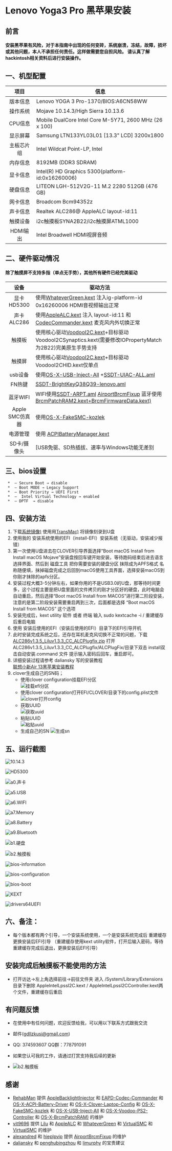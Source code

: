# Lenovo Yoga3 Pro **黑苹果安装**
## 前言
#### 安装黑苹果有风险，对于本指南中出现的任何变砖，系统崩溃，冻结，故障，损坏或其他问题，本人不承担任何责任。这样做需要您自担风险。 请认真了解hackintosh相关资料后进行安装操作。  
## 一、机型配置    

|项目|信息|
|:-----:|-----|
|版本信息|Lenovo YOGA 3 Pro-1370/BIOS:A6CN58WW|
|操作系统|Mojave 10.14.3/High Sierra 10.13.6|
|CPU信息|Mobile DualCore Intel Core M-5Y71, 2600 MHz (26 x 100)|
|显示屏幕|Samsung LTN133YL03L01  [13.3" LCD] 3200x1800|
|主板芯片组|Intel Wildcat Point-LP, Intel|
|内存信息|8192MB  (DDR3 SDRAM)|
|显卡信息|Intel(R) HD Graphics 5300(platform-id:0x16260006)|
|硬盘信息|LITEON LGH-512V2G-11 M.2 2280 512GB  (476 GB)|
|网卡信息|Broadcom Bcm94352z|
|声卡信息|Realtek ALC286@ AppleALC layout-id:11|
|触摸设备|i2c触摸板SYNA2B22/i2c触摸屏ATML1000|
|HDMI输出|Intel Broadwell HDMI视屏音频|


## 二、硬件驱动情况        
#### 除了触摸屏不支持多指（单点无手势），其他所有硬件已经完美驱动   

|设备|驱动方法|
|:-----:|-----|
|显卡HD5300|使用[WhateverGreen.kext](https://github.com/acidanthera/WhateverGreen) 注入ig-platform-id 0x16260006 HDMI音视频输出正常|
|声卡ALC286|使用[AppleALC.kext](https://github.com/acidanthera/AppleALC) 注入 layout-id:11 和 [CodecCommander.kext](https://github.com/RehabMan/EAPD-Codec-Commander) 麦克风内外切换正常|
|触摸板|使用核心驱动[VoodooI2C.kext](https://github.com/alexandred/VoodooI2C)+目标驱动VoodooI2CSynaptics.kext(需要修改IOPropertyMatch 为2B22)完美原生手势支持|
|触摸屏|使用核心驱动[VoodooI2C.kext](https://github.com/alexandred/VoodooI2C)+目标驱动VoodooI2CHID.kext仅单点|
|usb设备|使用[OS-X-USB-Inject-All](https://github.com/RehabMan/OS-X-USB-Inject-All) +[SSDT-UIAC-ALL.aml](https://github.com/gdllzkusi/hackintosh--lenovo-Yoga-3-Pro-1370/blob/master/Yoga3%20Pro%EF%BC%88high%20sierra%EF%BC%8910.13.6/%E5%AE%89%E8%A3%85%E5%AE%8C%E6%88%90%E5%90%8E%E4%BD%BF%E7%94%A8EFI%E5%BC%95%E5%AF%BC/EFI/CLOVER/ACPI/patched/SSDT-UIAC-ALL.aml)|
|FN热键|[SSDT-BrightKeyQ38Q39-lenovo.aml](https://github.com/gdllzkusi/hackintosh--lenovo-Yoga-3-Pro-1370/blob/master/Yoga3%20Pro%EF%BC%88high%20sierra%EF%BC%8910.13.6/%E5%AE%89%E8%A3%85%E5%AE%8C%E6%88%90%E5%90%8E%E4%BD%BF%E7%94%A8EFI%E5%BC%95%E5%AF%BC/EFI/CLOVER/ACPI/patched/SSDT-BrightKeyQ38Q39-lenovo.aml)|
|蓝牙WIFI|WIFI使用[SSDT-ARPT.aml](https://github.com/gdllzkusi/hackintosh--lenovo-Yoga-3-Pro-1370/blob/master/Yoga3%20Pro%EF%BC%88high%20sierra%EF%BC%8910.13.6/%E5%AE%89%E8%A3%85%E5%AE%8C%E6%88%90%E5%90%8E%E4%BD%BF%E7%94%A8EFI%E5%BC%95%E5%AF%BC/EFI/CLOVER/ACPI/patched/SSDT-ARPT.aml ) [AirportBrcmFixup](https://github.com/acidanthera/AirportBrcmFixup)  蓝牙使用[BrcmPatchRAM2.kext+BrcmFirmwareData.kext)](https://github.com/RehabMan/OS-X-BrcmPatchRAM) |
|Apple SMC仿真器|使用[OS-X-FakeSMC-kozlek](https://github.com/RehabMan/OS-X-FakeSMC-kozlek) |
|电源管理|使用 [ACPIBatteryManager.kext](https://github.com/RehabMan/OS-X-ACPI-Battery-Driver) |
|SD卡/摄像头|[USB免驱、SD热插拔、速率与Windows功能无差别|

## 三、bios设置  
     *  – Secure Boot → disable  
     *  – Boot MODE → Legacy Support   
     *  – Boot Priority → UEFI First  
     *  –  Intel Virtual Technology → enabled  
     *  – DPTF  → disable   
   
## 四、安装方法    
  1.  下载[系统镜像)](https://mirrors.dtops.cc/iso/MacOS/daliansky_macos/) 使用用[TransMac)](http://7dx.pc6.com/wwb5/TransMac114.zip) 将镜像刻录到U盘  
  2.  使用我的 安装系统使用的EFI（install-EFI）安装系统（无驱动，安装减少报错）   
  4.  第一次使用U盘进去在CLOVER引导界面选择“Boot macOS Install from Install macOS Mojave”安装盘按回车键开始安装，等待跑码结束后进去语言选择界面、然后到 磁盘工具 把你需要安装的硬盘分区 抹除成为APFS格式 名称随便填，抹掉磁盘完成之后回到macOS使用工具界面，选择安装macOS到你刚才抹除的apfs分区。  
  5.  安装过程大概3-5分钟左右，如果你用的不是USB3.0的U盘，那等待时间更多，这个过程主要是把U盘里面的文件拷贝的刚才分区好的硬盘，此时电脑会自动重启，然后选择“Boot macOS Install from MACOS”进行第二阶段安装，注意的是第二阶段安装需要重启两到三次，后面都是选择 “Boot macOS Install from MACOS” 这个选项  
  6.  安装完成后，kext utility 软件 或者  终端  输入 sudo kextcache -i / 重建缓存后重启电脑  
  7.  使用 安装后使用的EFI（安装后使用的EFI）目录下的EFI引导开机   
  8.  此时安装完成系统之后，还存在耳机麦克风切换不正常的问题，下载  [ALC286v1.3.5_Liluv1.3.3_CC_ALCPlugfix.zip](https://github.com/gdllzkusi/hackintosh--lenovo-Yoga-3-Pro-1370/blob/master/ALC286v1.3.5_Liluv1.3.3_CC_ALCPlugfix.zip)  打开ALC286v1.3.5_Liluv1.3.3_CC_ALCPlugfix/ALCPlugFix/目录下双击 install双击自动安装.command 文件 提示输入密码后回车，重启即可。
  9.  详细安装过程请参考 daliansky 写的安装教程   
 [联想小新Air 13黑苹果安装教程](https://blog.daliansky.net/Lenovo-Xiaoxin-Air-13-macOS-Mojave-installation-tutorial.html)
10.  clover生成自己的SN码；  
     *  使用clover configuration挂载EFI分区  
  ![挂载efi分区](./screenshot/挂载efi分区.png)
     *  使用clover configuration打开EFI/CLOVER/目录下的config.plist文件  
 ![clover打开config](./screenshot/clover打开config.png)
     *   获取UUID  
 ![获取uuid](./screenshot/获取uuid.png)
     *  粘贴UUID  
 ![粘贴uuid](./screenshot/粘贴uuid.png)
     *  生成自己的SN 
 ![生成sn](./screenshot/生成sn.png)
## 五、运行截图  

![10.14.3](./screenshot/关于本机.png)

![HD5300](./screenshot/显卡.png)

![a0.声卡](./screenshot/声卡.png)

![a5.USB](./screenshot/usb.png)

![a6.WIFI](./screenshot/wifi.png)

![a7.Memory](./screenshot/内存.png)

![a8.Battery](./screenshot/电源.png)

![a9.Bluetooth](./screenshot/蓝牙.png)

![b1.硬盘](./screenshot/硬盘.png)

![b2.触摸板](./screenshot/触摸板.png)

![bios-information](./screenshot/bios-information.jpeg)

![bios-configuration](./screenshot/bios-configuration.jpeg)

![bios-boot](./screenshot/bios-boot.jpeg)

![KEXT](./screenshot/KEXT.png)

![drivers64UEFI](./screenshot/drivers64UEFI.png)

## 六、备注：     

*  每个版本都有两个引导，一个安装系统使用，一个是安装系统完成后 重建缓存 更换安装后EFI引导  （重建缓存使用kext utility软件，打开后输入密码，等待重建缓存完成后退出，更换安装后EFI引导）  
## 安装完成后触摸板不能使用的方法   
  *  打开访达→左上角选择前往→前往文件夹 进入 /System/Library/Extensions 目录下删除  AppleIntelLpssI2C.kext / AppleIntelLpssI2CController.kext两个文件，重建缓存后重启    

## 有问题反馈
*  在使用中有任何问题，欢迎反馈给我，可以用以下联系方式跟我交流
* 邮件(gdllzkusi@gmail.com)
* QQ: 374593607  QQ群：778791091
* 如果您认可我的工作，请通过打赏支持我后续的更新

* ![b2.触摸板](./screenshot/Alipay.jpeg)
## 感谢  

- [RehabMan](https://github.com/RehabMan) 提供 [AppleBacklightInjector](https://github.com/RehabMan/HP-ProBook-4x30s-DSDT-Patch/tree/master/kexts/AppleBacklightInjector.kext) 和 [EAPD-Codec-Commander](https://github.com/RehabMan/EAPD-Codec-Commander) 和 [OS-X-ACPI-Battery-Driver](https://github.com/RehabMan/OS-X-ACPI-Battery-Driver) 和 [OS-X-Clover-Laptop-Config](https://github.com/RehabMan/OS-X-Clover-Laptop-Config) 和 [OS-X-FakeSMC-kozlek](https://github.com/RehabMan/OS-X-FakeSMC-kozlek) 和 [OS-X-USB-Inject-All](https://github.com/RehabMan/OS-X-USB-Inject-All) 和 [OS-X-Voodoo-PS2-Controller](https://github.com/RehabMan/OS-X-Voodoo-PS2-Controller) 和 [OS-X-BrcmPatchRAM)](https://github.com/RehabMan/OS-X-BrcmPatchRAM) 的维护
- [vit9696](https://github.com/vit9696) 提供 [Lilu](https://github.com/acidanthera/Lilu) 和 [AppleALC](https://github.com/acidanthera/AppleALC) 和 [WhateverGreen](https://github.com/acidanthera/WhateverGreen) 和 [VirtualSMC](https://github.com/acidanthera/VirtualSMC)  和 [VirtualSMC](https://github.com/acidanthera/VirtualSMC) 的维护
- [alexandred](https://github.com/alexandred) 和 [hieplpvip](https://github.com/hieplpvip) 提供 [AirportBrcmFixup](https://github.com/acidanthera/AirportBrcmFixup) 的维护
- [daliansky](https://github.com/daliansky) 和 [penghubingzhou](https://github.com/penghubingzhou) 和 [limurphy](http://i.pcbeta.com/space-uid-2163032.html) 的宝贵建议


